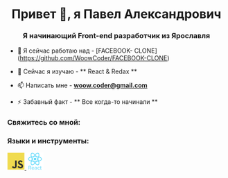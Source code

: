 <h1 align = "center"> Привет 👋, я Павел Александрович </h1>
<h3 align = "center"> Я начинающий Front-end разработчик из Ярославля </h3>

- 🔭 Я сейчас работаю над - [FACEBOOK- CLONE] (https://github.com/WoowCoder/FACEBOOK-CLONE)

- 🌱 Сейчас я изучаю - ** React & Redax **

- 📫 Написать мне - **woow.coder@gmail.com**

- ⚡ Забавный факт - ** Все когда-то начинали **

<h3 align = "left"> Свяжитесь со мной: </h3>
<p align = "left">
</p>

<h3 align = "left"> Языки и инструменты: </h3>
<p align = "left"> <a href="https://developer.mozilla.org/en-US/docs/Web/JavaScript" target="_blank" rel="noreferrer"> <img src = "https://raw.githubusercontent.com/devicons/devicon/master/icons/javascript/javascript-original.svg" alt =" javascript "width =" 40 "height =" 40 "/> </a> 
<a href = "https://reactjs.org/" target = "_ blank" rel = "noreferrer"> 
<img src = "https://raw.githubusercontent.com/devicons/devicon/master/icons/react/react-original-wordmark.svg" alt =" react "width =" 40 "height =" 40 "/> </a> </p>
